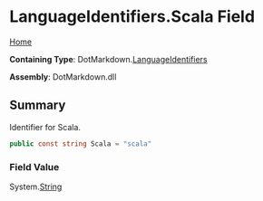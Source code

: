<a name="_top"></a>

# LanguageIdentifiers\.Scala Field

[Home](../../../README.md#_top)

**Containing Type**: DotMarkdown\.[LanguageIdentifiers](../README.md#_top)

**Assembly**: DotMarkdown\.dll

## Summary

Identifier for Scala\.

```csharp
public const string Scala = "scala"
```

### Field Value

System\.[String](https://docs.microsoft.com/en-us/dotnet/api/system.string)

